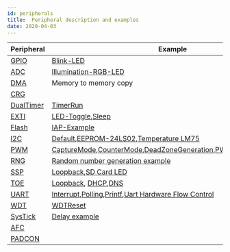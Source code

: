 ```yaml
---
id: peripherals
title:  Peripheral description and examples
date: 2020-04-03
---
```


|Peripheral                                                                           | Example                                                                          |
|-------------------------------------------------------------------------------------|----------------------------------------------------------------------------------|
|[GPIO](../W7500/Peripherals-internal/gpio.md)          |[Blink-LED](../W7500/Peripherals-internal/blink-led.md)|
|[ADC](../W7500/Peripherals-internal/adc.md)            |[Illumination-RGB-LED](../W7500/Peripherals-internal/illumination-sensor.md)                                                          | 
|[DMA](../W7500/Peripherals-internal/dma.md)            |Memory to memory copy|
|[CRG](../W7500/Peripherals-internal/crg.md)            |     |
|[DualTimer](../W7500/Peripherals-internal/dualtimer.md)|[TimerRun](../W7500/Peripherals-internal/timerrun.md)|
|[EXTI](../W7500/Peripherals-internal/exti.md)          |[LED-Toggle](../W7500/Peripherals-internal/led-toggle.md),[Sleep](../W7500/Peripherals-internal/sleep.md)|
|[Flash](../W7500/Peripherals-internal/flash.md)        |[IAP-Example](../W7500/Peripherals-internal/IAP-Example.md)|
|[I2C](../W7500/Peripherals-internal/i2c.md)            |[Default](../W7500/Peripherals-internal/init.md),[EEPROM-24LS02](../W7500/Peripherals-internal/eeprom.md),[Temperature LM75](../W7500/Peripherals-internal/lm75-temperature.md)|
|[PWM](../W7500/Peripherals-internal/pwm.md)            |[CaptureMode](../W7500/Peripherals-internal/capturemode.md),[CounterMode](../W7500/Peripherals-internal/countermode.md),[DeadZoneGeneration](../W7500/Peripherals-internal/deadzonegeneration.md),[PWMOutput](../W7500/Peripherals-internal/pwmoutput.md),[TimerMode](../W7500/Peripherals-internal/timermode.md)|
|[RNG](../W7500/Peripherals-internal/rng.md)            |[Random number generation example](../W7500/Peripherals-internal/rng-ex.md)|
|[SSP](../W7500/Peripherals-internal/ssp.md)            |[Loopback](../W7500/Peripherals-internal/Loopback.md),[SD Card LED](../W7500/Peripherals-internal/SD-Card-LED.md)|
|[TOE](../W7500/Peripherals-internal/toe.md)            |[Loopback](../W7500/Peripherals-internal/Loopback.md), [DHCP](../W7500/Peripherals-internal/dhcpclient.md),[DNS](../W7500/Peripherals-internal/dnsclient.md)|
|[UART](../W7500/Peripherals-internal/uart.md)          |[Interrupt](../W7500/Peripherals-internal/inter.md),[Polling](../W7500/Peripherals-internal/polling.md),[Printf](../W7500/Peripherals-internal/printf.md),[Uart Hardware Flow Control](../W7500/Peripherals-internal/flowcontrol.md)|
|[WDT](../W7500/Peripherals-internal/wdt.md)            |[WDTReset](../W7500/Peripherals-internal/wdtreset.md)|
|[SysTick](../W7500/Peripherals-internal/systick.md)    | [Delay example](../W7500/Peripherals-internal/delay.md)|
|[AFC](../W7500/Peripherals-internal/afc.md)            |     |
|[PADCON](../W7500/Peripherals-internal/padcon.md)      |     |

